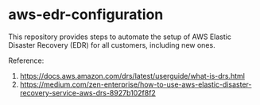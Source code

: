 # aws-edr-configuration
This repository provides steps to automate the setup of AWS Elastic Disaster Recovery (EDR) for all customers, including new ones.

Reference: 
1. https://docs.aws.amazon.com/drs/latest/userguide/what-is-drs.html
2. https://medium.com/zen-enterprise/how-to-use-aws-elastic-disaster-recovery-service-aws-drs-8927b102f8f2

